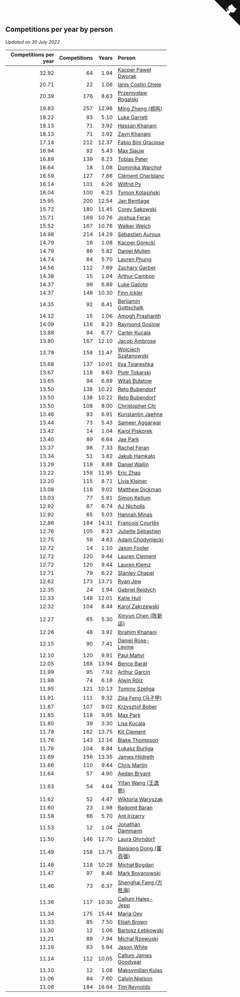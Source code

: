 ## Competitions per year by person

*Updated on 30 July 2022*

| Competitions per year | Competitions | Years | Person |
| ---: | ---: | ---: | :--- |
| 32.92 | 64 | 1.94 | [Kacper Paweł Dworak](https://www.worldcubeassociation.org/persons/2020DWOR01) |
| 20.71 | 22 | 1.06 | [Ianis Costin Chele](https://www.worldcubeassociation.org/persons/2021CHEL01) |
| 20.39 | 176 | 8.63 | [Przemysław Rogalski](https://www.worldcubeassociation.org/persons/2013ROGA02) |
| 19.83 | 257 | 12.96 | [Ming Zheng (郑鸣)](https://www.worldcubeassociation.org/persons/2009ZHEN11) |
| 18.22 | 93 | 5.10 | [Luke Garrett](https://www.worldcubeassociation.org/persons/2017GARR05) |
| 18.13 | 71 | 3.92 | [Hassan Khanani](https://www.worldcubeassociation.org/persons/2018KHAN26) |
| 18.13 | 71 | 3.92 | [Zayn Khanani](https://www.worldcubeassociation.org/persons/2018KHAN28) |
| 17.14 | 212 | 12.37 | [Fabio Bini Graciose](https://www.worldcubeassociation.org/persons/2010GRAC02) |
| 16.94 | 92 | 5.43 | [Max Siauw](https://www.worldcubeassociation.org/persons/2017SIAU02) |
| 16.89 | 139 | 8.23 | [Tobias Peter](https://www.worldcubeassociation.org/persons/2014PETE03) |
| 16.64 | 18 | 1.08 | [Dominika Warchoł](https://www.worldcubeassociation.org/persons/2021WARC01) |
| 16.59 | 127 | 7.66 | [Clément Cherblanc](https://www.worldcubeassociation.org/persons/2014CHER05) |
| 16.14 | 101 | 6.26 | [Wilfrid Py](https://www.worldcubeassociation.org/persons/2016PYWI01) |
| 16.04 | 100 | 6.23 | [Tymon Kolasiński](https://www.worldcubeassociation.org/persons/2016KOLA02) |
| 15.95 | 200 | 12.54 | [Jan Bentlage](https://www.worldcubeassociation.org/persons/2010BENT01) |
| 15.72 | 180 | 11.45 | [Corey Sakowski](https://www.worldcubeassociation.org/persons/2011SAKO01) |
| 15.71 | 169 | 10.76 | [Joshua Feran](https://www.worldcubeassociation.org/persons/2011FERA01) |
| 15.52 | 167 | 10.76 | [Walker Welch](https://www.worldcubeassociation.org/persons/2011WELC01) |
| 14.98 | 214 | 14.29 | [Sébastien Auroux](https://www.worldcubeassociation.org/persons/2008AURO01) |
| 14.79 | 16 | 1.08 | [Kacper Górecki](https://www.worldcubeassociation.org/persons/2021GORE01) |
| 14.79 | 86 | 5.82 | [Daniel Mullen](https://www.worldcubeassociation.org/persons/2016MULL04) |
| 14.74 | 84 | 5.70 | [Lauren Phung](https://www.worldcubeassociation.org/persons/2016PHUN02) |
| 14.56 | 112 | 7.69 | [Zachary Garber](https://www.worldcubeassociation.org/persons/2014GARB01) |
| 14.38 | 15 | 1.04 | [Arthur Cambon](https://www.worldcubeassociation.org/persons/2021CAMB01) |
| 14.37 | 99 | 6.89 | [Luke Galioto](https://www.worldcubeassociation.org/persons/2015GALI02) |
| 14.37 | 148 | 10.30 | [Finn Ickler](https://www.worldcubeassociation.org/persons/2012ICKL01) |
| 14.35 | 92 | 6.41 | [Benjamin Gottschalk](https://www.worldcubeassociation.org/persons/2016GOTT01) |
| 14.12 | 15 | 1.06 | [Amogh Prashanth](https://www.worldcubeassociation.org/persons/2021PRAS01) |
| 14.09 | 116 | 8.23 | [Raymond Goslow](https://www.worldcubeassociation.org/persons/2014GOSL01) |
| 13.88 | 94 | 6.77 | [Carter Kucala](https://www.worldcubeassociation.org/persons/2015KUCA01) |
| 13.80 | 167 | 12.10 | [Jacob Ambrose](https://www.worldcubeassociation.org/persons/2010AMBR01) |
| 13.78 | 158 | 11.47 | [Wojciech Szatanowski](https://www.worldcubeassociation.org/persons/2011SZAT01) |
| 13.68 | 137 | 10.01 | [Ilya Tsiareshka](https://www.worldcubeassociation.org/persons/2012TERE01) |
| 13.67 | 118 | 8.63 | [Piotr Tokarski](https://www.worldcubeassociation.org/persons/2013TOKA01) |
| 13.65 | 94 | 6.89 | [Witali Bułatow](https://www.worldcubeassociation.org/persons/2015BUAT01) |
| 13.50 | 138 | 10.22 | [Reto Bubendorf](https://www.worldcubeassociation.org/persons/2012BUBE01) |
| 13.50 | 138 | 10.22 | [Reto Bubendorf](https://www.worldcubeassociation.org/persons/2012BUBE01) |
| 13.50 | 108 | 8.00 | [Christopher Chi](https://www.worldcubeassociation.org/persons/2014CHIC01) |
| 13.46 | 93 | 6.91 | [Konstantin Jaehne](https://www.worldcubeassociation.org/persons/2015JAEH01) |
| 13.44 | 73 | 5.43 | [Sameer Aggarwal](https://www.worldcubeassociation.org/persons/2017AGGA01) |
| 13.42 | 14 | 1.04 | [Karol Piskorek](https://www.worldcubeassociation.org/persons/2021PISK01) |
| 13.40 | 89 | 6.64 | [Jae Park](https://www.worldcubeassociation.org/persons/2015PARK24) |
| 13.37 | 98 | 7.33 | [Rachel Feran](https://www.worldcubeassociation.org/persons/2015FERA01) |
| 13.34 | 51 | 3.82 | [Jakub Hamkało](https://www.worldcubeassociation.org/persons/2018HAMK01) |
| 13.29 | 118 | 8.88 | [Daniel Wallin](https://www.worldcubeassociation.org/persons/2013WALL03) |
| 13.22 | 158 | 11.95 | [Eric Zhao](https://www.worldcubeassociation.org/persons/2010ZHAO19) |
| 13.20 | 115 | 8.71 | [Livia Kleiner](https://www.worldcubeassociation.org/persons/2013KLEI03) |
| 13.08 | 118 | 9.02 | [Matthew Dickman](https://www.worldcubeassociation.org/persons/2013DICK01) |
| 13.03 | 77 | 5.91 | [Simon Kellum](https://www.worldcubeassociation.org/persons/2016KELL12) |
| 12.92 | 87 | 6.74 | [AJ Nicholls](https://www.worldcubeassociation.org/persons/2015NICH04) |
| 12.92 | 65 | 5.03 | [Hannah Minas](https://www.worldcubeassociation.org/persons/2017MINA04) |
| 12.86 | 184 | 14.31 | [François Courtès](https://www.worldcubeassociation.org/persons/2008COUR01) |
| 12.76 | 105 | 8.23 | [Juliette Sébastien](https://www.worldcubeassociation.org/persons/2014SEBA01) |
| 12.75 | 59 | 4.63 | [Adam Chodyniecki](https://www.worldcubeassociation.org/persons/2017CHOD02) |
| 12.72 | 14 | 1.10 | [Jaxon Foster](https://www.worldcubeassociation.org/persons/2021FOST01) |
| 12.72 | 120 | 9.44 | [Lauren Clement](https://www.worldcubeassociation.org/persons/2013KLEM01) |
| 12.72 | 120 | 9.44 | [Lauren Klemz](https://www.worldcubeassociation.org/persons/2013KLEM01) |
| 12.71 | 79 | 6.22 | [Stanley Chapel](https://www.worldcubeassociation.org/persons/2016CHAP04) |
| 12.62 | 173 | 13.71 | [Ryan Jew](https://www.worldcubeassociation.org/persons/2008JEWR01) |
| 12.35 | 24 | 1.94 | [Gabriel Rejdych](https://www.worldcubeassociation.org/persons/2020REJD01) |
| 12.33 | 148 | 12.01 | [Katie Hull](https://www.worldcubeassociation.org/persons/2010HULL01) |
| 12.32 | 104 | 8.44 | [Karol Zakrzewski](https://www.worldcubeassociation.org/persons/2014ZAKR01) |
| 12.27 | 65 | 5.30 | [Xinyun Chen (陈新运)](https://www.worldcubeassociation.org/persons/2017CHEN36) |
| 12.26 | 48 | 3.92 | [Ibrahim Khanani](https://www.worldcubeassociation.org/persons/2018KHAN27) |
| 12.15 | 90 | 7.41 | [Daniel Rose-Levine](https://www.worldcubeassociation.org/persons/2015ROSE01) |
| 12.10 | 120 | 9.91 | [Paul Mahvi](https://www.worldcubeassociation.org/persons/2012MAHV01) |
| 12.05 | 168 | 13.94 | [Bence Barát](https://www.worldcubeassociation.org/persons/2008BARA01) |
| 11.99 | 95 | 7.92 | [Arthur Garcin](https://www.worldcubeassociation.org/persons/2014GARC27) |
| 11.98 | 74 | 6.18 | [Alwin Rölz](https://www.worldcubeassociation.org/persons/2016ROLZ01) |
| 11.95 | 121 | 10.13 | [Tommy Szeliga](https://www.worldcubeassociation.org/persons/2012SZEL01) |
| 11.91 | 111 | 9.32 | [Zijia Feng (冯子甲)](https://www.worldcubeassociation.org/persons/2013FENG02) |
| 11.87 | 107 | 9.02 | [Krzysztof Bober](https://www.worldcubeassociation.org/persons/2013BOBE01) |
| 11.85 | 118 | 9.95 | [Max Park](https://www.worldcubeassociation.org/persons/2012PARK03) |
| 11.80 | 39 | 3.30 | [Lisa Kucala](https://www.worldcubeassociation.org/persons/2019KUCA01) |
| 11.78 | 162 | 13.75 | [Kit Clement](https://www.worldcubeassociation.org/persons/2008CLEM01) |
| 11.76 | 143 | 12.16 | [Blake Thompson](https://www.worldcubeassociation.org/persons/2010THOM03) |
| 11.76 | 104 | 8.84 | [Łukasz Burliga](https://www.worldcubeassociation.org/persons/2013BURL01) |
| 11.69 | 156 | 13.35 | [James Hildreth](https://www.worldcubeassociation.org/persons/2009HILD01) |
| 11.66 | 110 | 9.44 | [Chris Martin](https://www.worldcubeassociation.org/persons/2013MART03) |
| 11.64 | 57 | 4.90 | [Aedan Bryant](https://www.worldcubeassociation.org/persons/2017BRYA06) |
| 11.63 | 54 | 4.64 | [Yifan Wang (王逸帆)](https://www.worldcubeassociation.org/persons/2017WANY29) |
| 11.62 | 52 | 4.47 | [Wiktoria Waryszak](https://www.worldcubeassociation.org/persons/2018WARY01) |
| 11.60 | 23 | 1.98 | [Radomił Baran](https://www.worldcubeassociation.org/persons/2020BARA02) |
| 11.58 | 66 | 5.70 | [Ant Irizarry](https://www.worldcubeassociation.org/persons/2016IRIZ02) |
| 11.53 | 12 | 1.04 | [Jonathan Dammann](https://www.worldcubeassociation.org/persons/2021DAMM01) |
| 11.50 | 146 | 12.70 | [Laura Ohrndorf](https://www.worldcubeassociation.org/persons/2009OHRN01) |
| 11.49 | 158 | 13.75 | [Baiqiang Dong (董百强)](https://www.worldcubeassociation.org/persons/2008DONG06) |
| 11.48 | 118 | 10.28 | [Michał Bogdan](https://www.worldcubeassociation.org/persons/2012BOGD01) |
| 11.47 | 97 | 8.46 | [Mark Boyanowski](https://www.worldcubeassociation.org/persons/2014BOYA01) |
| 11.46 | 73 | 6.37 | [Shenghai Fang (方胜海)](https://www.worldcubeassociation.org/persons/2016FANG01) |
| 11.36 | 117 | 10.30 | [Callum Hales-Jepp](https://www.worldcubeassociation.org/persons/2012HALE01) |
| 11.34 | 175 | 15.44 | [Maria Oey](https://www.worldcubeassociation.org/persons/2007OEYM01) |
| 11.33 | 85 | 7.50 | [Elijah Brown](https://www.worldcubeassociation.org/persons/2015BROW03) |
| 11.30 | 12 | 1.06 | [Bartosz Łebkowski](https://www.worldcubeassociation.org/persons/2021LEBK01) |
| 11.21 | 89 | 7.94 | [Michał Rzewuski](https://www.worldcubeassociation.org/persons/2014RZEW01) |
| 11.16 | 63 | 5.64 | [Jason White](https://www.worldcubeassociation.org/persons/2016WHIT16) |
| 11.14 | 112 | 10.05 | [Callum James Goodyear](https://www.worldcubeassociation.org/persons/2012GOOD02) |
| 11.10 | 12 | 1.08 | [Maksymilian Kulas](https://www.worldcubeassociation.org/persons/2021KULA02) |
| 11.06 | 84 | 7.60 | [Calvin Nielson](https://www.worldcubeassociation.org/persons/2014NIEL03) |
| 11.06 | 184 | 16.64 | [Tim Reynolds](https://www.worldcubeassociation.org/persons/2005REYN01) |


<a href="https://github.com/jonatanklosko/wca_statistics" class="github-corner" aria-label="View source on Github"><svg width="80" height="80" viewBox="0 0 250 250" style="fill:#151513; color:#fff; position: absolute; top: 0; border: 0; right: 0;" aria-hidden="true"><path d="M0,0 L115,115 L130,115 L142,142 L250,250 L250,0 Z"></path><path d="M128.3,109.0 C113.8,99.7 119.0,89.6 119.0,89.6 C122.0,82.7 120.5,78.6 120.5,78.6 C119.2,72.0 123.4,76.3 123.4,76.3 C127.3,80.9 125.5,87.3 125.5,87.3 C122.9,97.6 130.6,101.9 134.4,103.2" fill="currentColor" style="transform-origin: 130px 106px;" class="octo-arm"></path><path d="M115.0,115.0 C114.9,115.1 118.7,116.5 119.8,115.4 L133.7,101.6 C136.9,99.2 139.9,98.4 142.2,98.6 C133.8,88.0 127.5,74.4 143.8,58.0 C148.5,53.4 154.0,51.2 159.7,51.0 C160.3,49.4 163.2,43.6 171.4,40.1 C171.4,40.1 176.1,42.5 178.8,56.2 C183.1,58.6 187.2,61.8 190.9,65.4 C194.5,69.0 197.7,73.2 200.1,77.6 C213.8,80.2 216.3,84.9 216.3,84.9 C212.7,93.1 206.9,96.0 205.4,96.6 C205.1,102.4 203.0,107.8 198.3,112.5 C181.9,128.9 168.3,122.5 157.7,114.1 C157.9,116.9 156.7,120.9 152.7,124.9 L141.0,136.5 C139.8,137.7 141.6,141.9 141.8,141.8 Z" fill="currentColor" class="octo-body"></path></svg></a><style>.github-corner:hover .octo-arm{animation:octocat-wave 560ms ease-in-out}@keyframes octocat-wave{0%,100%{transform:rotate(0)}20%,60%{transform:rotate(-25deg)}40%,80%{transform:rotate(10deg)}}@media (max-width:500px){.github-corner:hover .octo-arm{animation:none}.github-corner .octo-arm{animation:octocat-wave 560ms ease-in-out}}</style>
